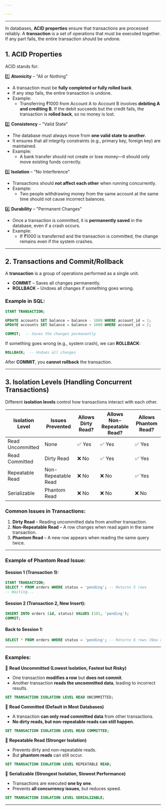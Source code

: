 ```yaml
---

---
```


---

In databases, **ACID properties** ensure that transactions are processed reliably. A **transaction** is a set of operations that must be executed together. If any part fails, the entire transaction should be undone.

## **1. ACID Properties**

ACID stands for:

1️⃣ **Atomicity** – "All or Nothing"

- A transaction must be **fully completed or fully rolled back**.
- If any step fails, the entire transaction is undone.
- Example:
    - Transferring ₹1000 from Account A to Account B involves **debiting A and crediting B**. If the debit succeeds but the credit fails, the transaction is **rolled back**, so no money is lost.

2️⃣ **Consistency** – "Valid State"

- The database must always move from **one valid state to another**.
- It ensures that all integrity constraints (e.g., primary key, foreign key) are maintained.
- Example:
    - A bank transfer should not create or lose money—it should only move existing funds correctly.

3️⃣ **Isolation** – "No Interference"

- Transactions should **not affect each other** when running concurrently.
- Example:
    - Two people withdrawing money from the same account at the same time should not cause incorrect balances.

4️⃣ **Durability** – "Permanent Changes"

- Once a transaction is committed, it is **permanently saved** in the database, even if a crash occurs.
- Example:
    - If ₹1000 is transferred and the transaction is committed, the change remains even if the system crashes.

---

## **2. Transactions and Commit/Rollback**

A **transaction** is a group of operations performed as a single unit.

- **COMMIT** – Saves all changes permanently.
- **ROLLBACK** – Undoes all changes if something goes wrong.

### **Example in SQL:**

```sql
START TRANSACTION;

UPDATE accounts SET balance = balance - 1000 WHERE account_id = 1;
UPDATE accounts SET balance = balance + 1000 WHERE account_id = 2;

COMMIT;  -- Saves the changes permanently
```

If something goes wrong (e.g., system crash), we can **ROLLBACK**:

```sql
ROLLBACK;  -- Undoes all changes
```

After **COMMIT**, you **cannot rollback** the transaction.

---

## **3. Isolation Levels** (Handling Concurrent Transactions)

Different **isolation levels** control how transactions interact with each other.

| Isolation Level  | Issues Prevented    | Allows Dirty Read? | Allows Non-Repeatable Read? | Allows Phantom Read? |
| ---------------- | ------------------- | ------------------ | --------------------------- | -------------------- |
| Read Uncommitted | None                | ✅ Yes              | ✅ Yes                       | ✅ Yes                |
| Read Committed   | Dirty Read          | ❌ No               | ✅ Yes                       | ✅ Yes                |
| Repeatable Read  | Non-Repeatable Read | ❌ No               | ❌ No                        | ✅ Yes                |
| Serializable     | Phantom Read        | ❌ No               | ❌ No                        | ❌ No                 |

### **Common Issues in Transactions:**

1. **Dirty Read** – Reading uncommitted data from another transaction.
2. **Non-Repeatable Read** – A row changes when read again in the same transaction.
3. **Phantom Read** – A new row appears when reading the same query twice.

---
### Example of Phantom Read Issue:

#### **Session 1 (Transaction 1):**

```sql
START TRANSACTION;
SELECT * FROM orders WHERE status = 'pending'; -- Returns 5 rows
-- Waiting...
```

#### **Session 2 (Transaction 2, New Insert):**

```sql
INSERT INTO orders (id, status) VALUES (101, 'pending');
COMMIT;
```

#### **Back to Session 1:**

```sql
SELECT * FROM orders WHERE status = 'pending'; -- Returns 6 rows (New row appears)
```

---

### **Examples:**

🔹 **Read Uncommitted (Lowest Isolation, Fastest but Risky)**

- One transaction **modifies a row** but **does not commit**.
- Another transaction **reads the uncommitted data**, leading to incorrect results.

```sql
SET TRANSACTION ISOLATION LEVEL READ UNCOMMITTED;
```

🔹 **Read Committed (Default in Most Databases)**

- A transaction **can only read committed data** from other transactions.
- **No dirty reads, but non-repeatable reads can still happen.**

```sql
SET TRANSACTION ISOLATION LEVEL READ COMMITTED;
```

🔹 **Repeatable Read (Stronger Isolation)**

- Prevents dirty and non-repeatable reads.
- But **phantom reads** can still occur.

```sql
SET TRANSACTION ISOLATION LEVEL REPEATABLE READ;
```

🔹 **Serializable (Strongest Isolation, Slowest Performance)**

- Transactions are executed **one by one**.
- Prevents **all concurrency issues**, but reduces speed.

```sql
SET TRANSACTION ISOLATION LEVEL SERIALIZABLE;
```

---
